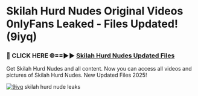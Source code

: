 # Skilah Hurd Nudes Original Videos 0nlyFans Leaked - Files Updated! (9iyq)

<h3>🔴 CLICK HERE 🌐==►► <a href="https://tinyurl.com/5h6xmrr3" rel="nofollow">Skilah Hurd Nudes Updated Files</a></h3>

Get Skilah Hurd Nudes and all content. Now you can access all videos and pictures of Skilah Hurd Nudes. New Updated Files 2025!

[![9iyq](https://i.imgur.com/KVD873Z.gif)](https://tinyurl.com/5h6xmrr3)
skilah hurd nude leaks